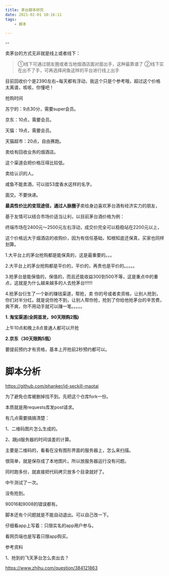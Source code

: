 ```yaml
---
title: 茅台脚本研究
date: 2021-02-01 10:16:11
tags:
	- 脚本

---
```


--

卖茅台的方式无非就是线上或者线下：

> ①线下可通过朋友圈或者当地烟酒店面对面出手，这种最靠谱了
> ②线下实在出不了手，可再选择闲鱼这样的平台进行线上出手

目前回收价个是2390左右~每天都有浮动，我这个只是个参考哦，超过这个价格太离谱，咳咳，你懂吧！

抢购时间

苏宁的：9点30分，需要super会员。

京东：10点，需要会员。

天猫：19点，需要会员。

天猫超市：20点，自由赛跑。



卖给有回收业务的烟酒店。

这个渠道会把价格压得比较低。

卖给认识的人。

咸鱼不能卖酒，可以挂53度香水这样的名字。

面交。不要快递。



**最具性价比的变现途径，通过人脉圈子**卖给身边喜欢茅台酒有经济实力的朋友，

基于友情可以结合市场价适当让利，以目前茅台酒价格为例：

终端市场在2400元～2500元左右浮动，成交价完全可以稳稳站在2200元以上，

这个价格远大于烟酒店的收购价，因为有信任基础，知根知底还保真，买家也同样划算。



1.大平台上的茅台抢购都是能保真的，这是最重要的。。。

2.大平台上的茅台抢购都是平价的，平价的，再贵也是平价的。。。。。

3.抢茅台是能保值的，保值的，而且还能收益300到500不等，这是重点中的重点，这就是为什么越来越多的人去抢茅台!!!!!!

4.抢茅台衍生了一个新的赚钱渠道，帮抢，卖 你的号或者卖资格，让别人抢到，你们对半分红。就是说你抢不到，让别人帮你抢，抢到了你给他抢茅台的辛苦费，爽不爽，你不用动手就可以赚一笔。。。。。



**1. 淘宝渠道(全网首发，90天限购2瓶)**

上午10点和晚上8点普通人都可以开抢



**2.京东（30天限购5瓶）**

要提前预约才有资格，基本上开抢前2秒预约都可以。



# 脚本分析

https://github.com/phanker/jd-seckill-maotai

为了避免仓库被删掉找不到。先把这个仓库fork一份。

本质就是用requests库发post请求。

有几点需要搞搞清楚：

1、二维码图片怎么生成的。

2、跟jd服务器的时间误差的计算。

主要是二维码的，看看在没有图形界面的服务器上，怎么来扫描。

很简单，就是保存成了本地图片。所以放服务器运行没有问题。

同时跑多份，就直接把代码拷贝放多个目录就好了。

中午测试了一次。

没有抢到。

90016和9008的错误都有。

脚本还有个问题就是不能自动退出。可以自己改一下。

仔细看app上写着：只限实名的app用户参与。

看网页端也是写着只限app购买。



参考资料

1、抢到的飞天茅台怎么卖出去？

https://www.zhihu.com/question/384121863